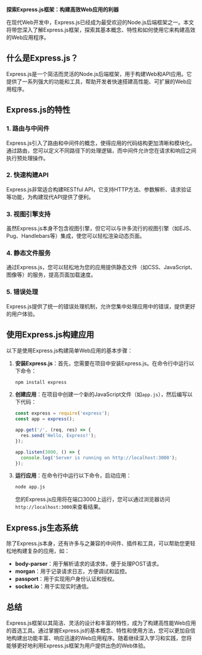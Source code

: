 **探索Express.js框架：构建高效Web应用的利器**

在现代Web开发中，Express.js已经成为最受欢迎的Node.js后端框架之一。本文将带您深入了解Express.js框架，探索其基本概念、特性和如何使用它来构建高效的Web应用程序。

## 什么是Express.js？

Express.js是一个简洁而灵活的Node.js后端框架，用于构建Web和API应用。它提供了一系列强大的功能和工具，帮助开发者快速搭建高性能、可扩展的Web应用程序。

## Express.js的特性

### 1. 路由与中间件

Express.js引入了路由和中间件的概念，使得应用的代码结构更加清晰和模块化。通过路由，您可以定义不同路径下的处理逻辑，而中间件允许您在请求和响应之间执行预处理操作。

### 2. 快速构建API

Express.js非常适合构建RESTful API，它支持HTTP方法、参数解析、请求验证等功能，为构建现代API提供了便利。

### 3. 视图引擎支持

虽然Express.js本身不包含视图引擎，但它可以与许多流行的视图引擎（如EJS、Pug、Handlebars等）集成，使您可以轻松渲染动态页面。

### 4. 静态文件服务

通过Express.js，您可以轻松地为您的应用提供静态文件（如CSS、JavaScript、图像等）的服务，提高页面加载速度。

### 5. 错误处理

Express.js提供了统一的错误处理机制，允许您集中处理应用中的错误，提供更好的用户体验。

## 使用Express.js构建应用

以下是使用Express.js构建简单Web应用的基本步骤：

1. **安装Express.js**：首先，您需要在项目中安装Express.js。在命令行中运行以下命令：

   ```bash
   npm install express
   ```

2. **创建应用**：在项目中创建一个新的JavaScript文件（如`app.js`），然后编写以下代码：

   ```javascript
   const express = require('express');
   const app = express();

   app.get('/', (req, res) => {
     res.send('Hello, Express!');
   });

   app.listen(3000, () => {
     console.log('Server is running on http://localhost:3000');
   });
   ```

3. **运行应用**：在命令行中运行以下命令，启动应用：

   ```bash
   node app.js
   ```

   您的Express.js应用将在端口3000上运行，您可以通过浏览器访问`http://localhost:3000`来查看结果。

## Express.js生态系统

除了Express.js本身，还有许多与之兼容的中间件、插件和工具，可以帮助您更轻松地构建复杂的应用，如：

- **body-parser**：用于解析请求的请求体，便于处理POST请求。
- **morgan**：用于记录请求日志，方便调试和监控。
- **passport**：用于实现用户身份认证和授权。
- **socket.io**：用于实现实时通信。

## 总结

Express.js框架以其简洁、灵活的设计和丰富的特性，成为了构建高性能Web应用的首选工具。通过掌握Express.js的基本概念、特性和使用方法，您可以更加自信地构建出功能丰富、响应迅速的Web应用程序。随着继续深入学习和实践，您将能够更好地利用Express.js框架为用户提供出色的Web体验。